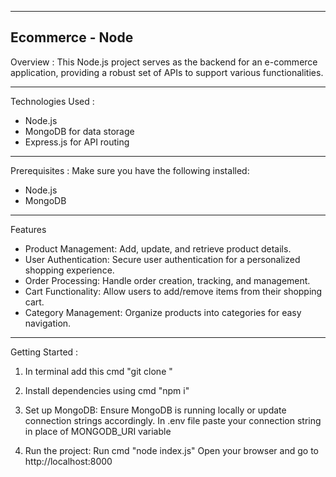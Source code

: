 -------------------------------------------------------------
Ecommerce - Node
-------------------------------------------------------------

Overview :
This Node.js project serves as the backend for an e-commerce application, providing a robust set of APIs to support various functionalities.

-------------------------------------------------------------

Technologies Used : 
- Node.js
- MongoDB for data storage
- Express.js for API routing

-------------------------------------------------------------


Prerequisites :
Make sure you have the following installed:
- Node.js
- MongoDB

-------------------------------------------------------------
Features
- Product Management: Add, update, and retrieve product details.
- User Authentication: Secure user authentication for a personalized shopping experience.
- Order Processing: Handle order creation, tracking, and management.
- Cart Functionality: Allow users to add/remove items from their shopping cart.
- Category Management: Organize products into categories for easy navigation.

-------------------------------------------------------------

Getting Started :

1. In terminal add this cmd
	"git clone <repository-url>"

2. Install dependencies using cmd
	"npm i"

3. Set up MongoDB:
    Ensure MongoDB is running locally or update connection strings accordingly.
	In .env file paste your connection string in place of MONGODB_URI variable

4. Run the project:
   Run cmd "node index.js"
   Open your browser and go to http://localhost:8000
